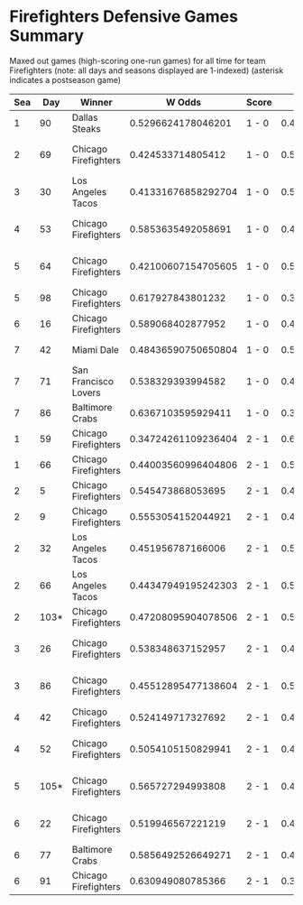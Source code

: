 # Firefighters Defensive Games Summary



Maxed out games (high-scoring one-run games) for all time for team Firefighters (note: all days and seasons displayed are 1-indexed) (asterisk indicates a postseason game)


| Sea | Day | Winner | W Odds | Score | L Odds | Loser | 
| ------ |------ |------ |------ |------ |------ |------ |
| 1 | 90 | Dallas Steaks | 0.5296624178046201 | 1 - 0 | 0.470337582195379 | Chicago Firefighters | 
| 2 | 69 | Chicago Firefighters | 0.424533714805412 | 1 - 0 | 0.5754662851945871 | Charleston Shoe Thieves | 
| 3 | 30 | Los Angeles Tacos | 0.41331676858292704 | 1 - 0 | 0.586683231417072 | Chicago Firefighters | 
| 4 | 53 | Chicago Firefighters | 0.5853635492058691 | 1 - 0 | 0.41463645079413003 | Kansas City Breath Mints | 
| 5 | 64 | Chicago Firefighters | 0.42100607154705605 | 1 - 0 | 0.5789939284529441 | San Francisco Lovers | 
| 5 | 98 | Chicago Firefighters | 0.617927843801232 | 1 - 0 | 0.38207215619876705 | Hellmouth Sunbeams | 
| 6 | 16 | Chicago Firefighters | 0.589068402877952 | 1 - 0 | 0.410931597122047 | Philly Pies | 
| 7 | 42 | Miami Dale | 0.48436590750650804 | 1 - 0 | 0.515634092493491 | Chicago Firefighters | 
| 7 | 71 | San Francisco Lovers | 0.538329393994582 | 1 - 0 | 0.46167060600541704 | Chicago Firefighters | 
| 7 | 86 | Baltimore Crabs | 0.6367103595929411 | 1 - 0 | 0.363289640407058 | Chicago Firefighters | 
| 1 | 59 | Chicago Firefighters | 0.34724261109236404 | 2 - 1 | 0.652757388907635 | Yellowstone Magic | 
| 1 | 66 | Chicago Firefighters | 0.44003560996404806 | 2 - 1 | 0.559964390035951 | Boston Flowers | 
| 2 | 5 | Chicago Firefighters | 0.545473868053695 | 2 - 1 | 0.45452613194630404 | Hawaii Fridays | 
| 2 | 9 | Chicago Firefighters | 0.5553054152044921 | 2 - 1 | 0.44469458479550705 | Yellowstone Magic | 
| 2 | 32 | Los Angeles Tacos | 0.451956787166006 | 2 - 1 | 0.548043212833993 | Chicago Firefighters | 
| 2 | 66 | Los Angeles Tacos | 0.44347949195242303 | 2 - 1 | 0.556520508047576 | Chicago Firefighters | 
| 2 | 103* | Chicago Firefighters | 0.47208095904078506 | 2 - 1 | 0.527919040959215 | Boston Flowers | 
| 3 | 26 | Chicago Firefighters | 0.538348637152957 | 2 - 1 | 0.46165136284704306 | Charleston Shoe Thieves | 
| 3 | 86 | Chicago Firefighters | 0.45512895477138604 | 2 - 1 | 0.5448710452286131 | San Francisco Lovers | 
| 4 | 42 | Chicago Firefighters | 0.524149717327692 | 2 - 1 | 0.47585028267230706 | Yellowstone Magic | 
| 4 | 52 | Chicago Firefighters | 0.5054105150829941 | 2 - 1 | 0.49458948491700505 | Kansas City Breath Mints | 
| 5 | 105* | Chicago Firefighters | 0.565727294993808 | 2 - 1 | 0.43427270500619103 | San Francisco Lovers | 
| 6 | 22 | Chicago Firefighters | 0.519946567221219 | 2 - 1 | 0.48005343277878004 | San Francisco Lovers | 
| 6 | 77 | Baltimore Crabs | 0.5856492526649271 | 2 - 1 | 0.41435074733507204 | Chicago Firefighters | 
| 6 | 91 | Chicago Firefighters | 0.630949080785366 | 2 - 1 | 0.369050919214633 | Unlimited Tacos | 


